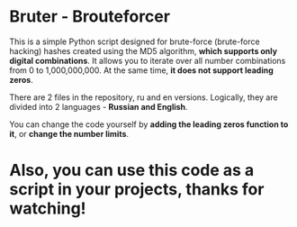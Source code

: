 # Bruter - Brouteforcer

This is a simple Python script designed for brute-force (brute-force hacking) hashes created using the MD5 algorithm, **which supports only digital combinations**.
It allows you to iterate over all number combinations from 0 to 1,000,000,000. At the same time, **it does not support leading zeros**.

There are 2 files in the repository, ru and en versions. Logically, they are divided into 2 languages - **Russian and English**.

You can change the code yourself by **adding the leading zeros function to it**, or **change the number limits**.

# Also, you can use this code as a script in your projects, thanks for watching!
